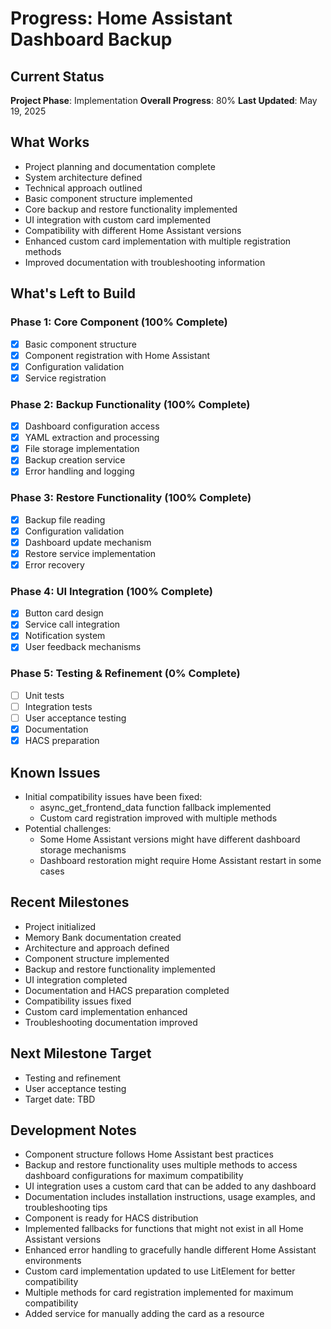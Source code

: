 # Progress: Home Assistant Dashboard Backup

## Current Status
**Project Phase**: Implementation
**Overall Progress**: 80%
**Last Updated**: May 19, 2025

## What Works
- Project planning and documentation complete
- System architecture defined
- Technical approach outlined
- Basic component structure implemented
- Core backup and restore functionality implemented
- UI integration with custom card implemented
- Compatibility with different Home Assistant versions
- Enhanced custom card implementation with multiple registration methods
- Improved documentation with troubleshooting information

## What's Left to Build

### Phase 1: Core Component (100% Complete)
- [x] Basic component structure
- [x] Component registration with Home Assistant
- [x] Configuration validation
- [x] Service registration

### Phase 2: Backup Functionality (100% Complete)
- [x] Dashboard configuration access
- [x] YAML extraction and processing
- [x] File storage implementation
- [x] Backup creation service
- [x] Error handling and logging

### Phase 3: Restore Functionality (100% Complete)
- [x] Backup file reading
- [x] Configuration validation
- [x] Dashboard update mechanism
- [x] Restore service implementation
- [x] Error recovery

### Phase 4: UI Integration (100% Complete)
- [x] Button card design
- [x] Service call integration
- [x] Notification system
- [x] User feedback mechanisms

### Phase 5: Testing & Refinement (0% Complete)
- [ ] Unit tests
- [ ] Integration tests
- [ ] User acceptance testing
- [x] Documentation
- [x] HACS preparation

## Known Issues
- Initial compatibility issues have been fixed:
  - async_get_frontend_data function fallback implemented
  - Custom card registration improved with multiple methods
- Potential challenges:
  - Some Home Assistant versions might have different dashboard storage mechanisms
  - Dashboard restoration might require Home Assistant restart in some cases

## Recent Milestones
- Project initialized
- Memory Bank documentation created
- Architecture and approach defined
- Component structure implemented
- Backup and restore functionality implemented
- UI integration completed
- Documentation and HACS preparation completed
- Compatibility issues fixed
- Custom card implementation enhanced
- Troubleshooting documentation improved

## Next Milestone Target
- Testing and refinement
- User acceptance testing
- Target date: TBD

## Development Notes
- Component structure follows Home Assistant best practices
- Backup and restore functionality uses multiple methods to access dashboard configurations for maximum compatibility
- UI integration uses a custom card that can be added to any dashboard
- Documentation includes installation instructions, usage examples, and troubleshooting tips
- Component is ready for HACS distribution
- Implemented fallbacks for functions that might not exist in all Home Assistant versions
- Enhanced error handling to gracefully handle different Home Assistant environments
- Custom card implementation updated to use LitElement for better compatibility
- Multiple methods for card registration implemented for maximum compatibility
- Added service for manually adding the card as a resource
